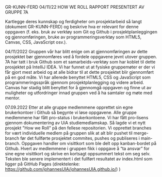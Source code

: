 GR-KUNN-FERD 04/11/22
HOW WE ROLL RAPPORT PRESENTERT AV GRUPPE 7A

Kartlegge deres kunnskap og ferdigheter om prosjektarbeid så langt (dokument
GR-KUNN-FERD) og beskrive hva er relevant for denne oppgaven (f. eks. bruk av verktøy
som Git og Github i prosjektplanleggingen og gjennomføringen, bruke av
programmeringsverktøy som HTML5, Canvas, CSS, JavaScript osv.).

04/11/2022
Gruppen vår har blitt enige om at gjennomføringen av dette prosjektet bør gjennomføres ved å fordele
oppgavene jevnt utover gruppen. 7A har tatt i bruk Github som et samarbeids-verktøy som har koblet til dette prosjektet
på IntelliJ IDEA. Vi har funnet ut at fysiske gruppemøter er der vi får gjort mest arbeid og at alle bidrar til at 
dette prosjektet blir gjennomført på en god måte. Vi har allerede benyttet HTML5, CSS  og JavaScript som programmeringsspråk
gjennom prosjektplanlegging og videre arbeid. Canvas har stadig blitt benyttet for å gjennomgå oppgaven og finne ut
av muligheter og utfordringer innad gruppen ved å ha samtaler og møte med mentor. 

07.09.2022
 Etter at alle gruppe medlemmene opprettet sin egne brukerkontoer i Github så begynte vi løse oppgavene. 
 Alle gruppe medlemmene har fått pro-status i brukerkontoene. Vi har fått pro-lisens gjennom dokumentering av UiA studiemedlamskap. 
 Så lagde vi et nytt prosjekt "How we Roll" på den fellese repositorien.
 Vi opprettet branches for vært individuelle medlem på gruppen slik at alt blir pushet til merge-branch før det fullførte prosjektet commites, pushes og publiseres i main-branch. 
 Oppgaven handler om visittkort som ble delt opp kanban-bordet på Github.
 Hvert av medlemmene i gruppen fikk i oppgave å “ta ansvar” for sine egne visittkort og skrive en kortsagt oppsummert tekst om seg selv. 
 Teksten ble senere implementert i det fullført resultatet av index.html som ligger på GitHub Pages
 (direktelenke:
 https://github.com/johannesUIA/johannesUIA.github.io/)
    \)





